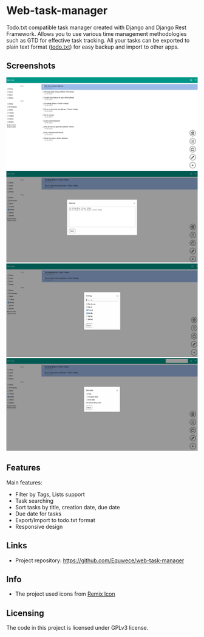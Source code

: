 # Web-task-manager

Todo.txt compatible task manager created with Django and Django Rest Framework. Allows you to use various time management methodologies such as GTD for effective task tracking. All your tasks can be exported to plain text format ([todo.txt](https://github.com/todotxt/todo.txt)) for easy backup and import to other apps.

## Screenshots

![Alt text](screenshots/1.png?raw=true)
![Alt text](screenshots/2.png?raw=true)
![Alt text](screenshots/3.png?raw=true)
![Alt text](screenshots/4.png?raw=true)

## Features

Main features:
- Filter by Tags, Lists support
- Task searching
- Sort tasks by title, creation date, due date
- Due date for tasks
- Export/Import to todo.txt format
- Responsive design

## Links

- Project repository: https://github.com/Equwece/web-task-manager

## Info

- The project used icons from [Remix Icon](https://github.com/Remix-Design/RemixIcon)

## Licensing

The code in this project is licensed under GPLv3 license.
